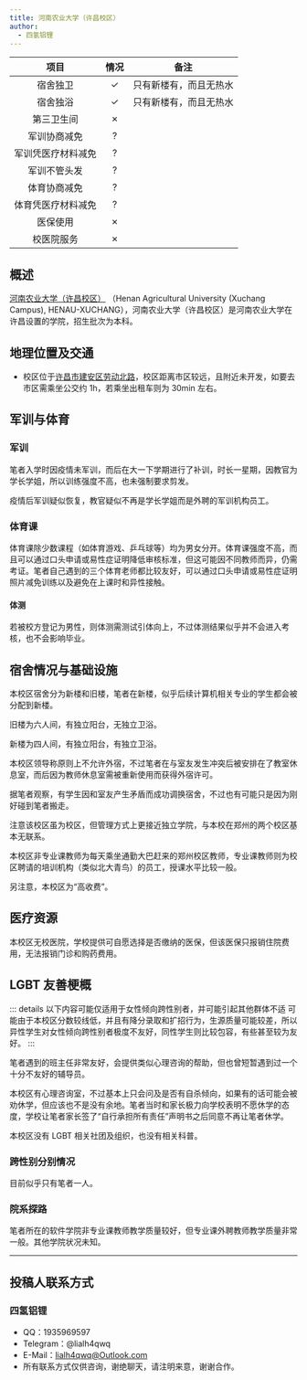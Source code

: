 ```yaml
---
title: 河南农业大学（许昌校区）
author:
  - 四氢铝锂
---
```



|        项目        | 情况 |     备注     |
| :----------------: | :--: | :----------: |
|      宿舍独卫      |  ✓   |  只有新楼有，而且无热水  |
|      宿舍独浴      |  ✓   |  只有新楼有，而且无热水  |
|     第三卫生间     |  ✗   |    |
|    军训协商减免    |  ?   |    |
| 军训凭医疗材料减免 |  ?   |    |
|    军训不管头发    |  ?   |    |
|    体育协商减免    |  ?   |    |
| 体育凭医疗材料减免 |  ?   |    |
|      医保使用      |  ✗   |    |
|     校医院服务     |  ✗   |   |

## 概述

[河南农业大学（许昌校区）](https://www.henau.edu.cn/)  （Henan Agricultural University (Xuchang Campus), HENAU-XUCHANG），河南农业大学（许昌校区）是河南农业大学在许昌设置的学院，招生批次为本科。

## 地理位置及交通

- 校区位于[许昌市建安区劳动北路](https://surl.amap.com/hUyFiLpK9Om)，校区距离市区较远，且附近未开发，如要去市区需乘坐公交约 1h，若乘坐出租车则为 30min 左右。

## 军训与体育

### 军训

笔者入学时因疫情未军训，而后在大一下学期进行了补训，时长一星期，因教官为学长学姐，所以训练强度不高，也未强制要求剪发。

疫情后军训疑似恢复，教官疑似不再是学长学姐而是外聘的军训机构员工。

### 体育课

体育课除少数课程（如体育游戏、乒乓球等）均为男女分开。体育课强度不高，而且可以通过口头申请或易性症证明降低审核标准，但这可能因不同教师而异，仍需考证。笔者自己遇到的三个体育老师都比较友好，可以通过口头申请或易性症证明照片减免训练以及避免在上课时和异性接触。

#### 体测

若被校方登记为男性，则体测需测试引体向上，不过体测结果似乎并不会进入考核，也不会影响毕业。

## 宿舍情况与基础设施

本校区宿舍分为新楼和旧楼，笔者在新楼，似乎后续计算机相关专业的学生都会被分配到新楼。

旧楼为六人间，有独立阳台，无独立卫浴。

新楼为四人间，有独立阳台，有独立卫浴。

本校区领导称原则上不允许外宿，不过笔者在与室友发生冲突后被安排在了教室休息室，而后因为教师休息室需被重新使用而获得外宿许可。

据笔者观察，有学生因和室友产生矛盾而成功调换宿舍，不过也有可能只是因为刚好碰到笔者搬走。

注意该校区虽为校区，但管理方式上更接近独立学院，与本校在郑州的两个校区基本无联系。

本校区非专业课教师为每天乘坐通勤大巴赶来的郑州校区教师，专业课教师则为校区聘请的培训机构（类似北大青鸟）的员工，授课水平比较一般。

另注意，本校区为“高收费”。

## 医疗资源

本校区无校医院，学校提供可自愿选择是否缴纳的医保，但该医保只报销住院费用，无法报销门诊和购药费用。

## LGBT 友善梗概

::: details 以下内容可能仅适用于女性倾向跨性别者，并可能引起其他群体不适
可能由于本校区分数较线低，并且有降分录取和扩招行为，生源质量可能较差，所以异性学生对女性倾向跨性别者极度不友好，同性学生则比较包容，有些甚至较为友好。
:::

笔者遇到的班主任非常友好，会提供类似心理咨询的帮助，但也曾短暂遇到过一个十分不友好的辅导员。

本校区有心理咨询室，不过基本上只会问及是否有自杀倾向，如果有的话可能会被劝休学，但应该也不是没有余地。笔者当时和家长极力向学校表明不愿休学的态度，学校让笔者家长签了“自行承担所有责任”声明书之后同意不再让笔者休学。

本校区没有 LGBT 相关社团及组织，也没有相关科普。

### 跨性别分别情况

目前似乎只有笔者一人。

### 院系探路

笔者所在的软件学院非专业课教师教学质量较好，但专业课外聘教师教学质量非常一般。其他学院状况未知。

-----------

## 投稿人联系方式

### 四氢铝锂

- QQ：1935969597
- Telegram：@lialh4qwq
- E-Mail：<lialh4qwq@Outlook.com>
- 所有联系方式仅供咨询，谢绝聊天，请注明来意，谢谢合作。
